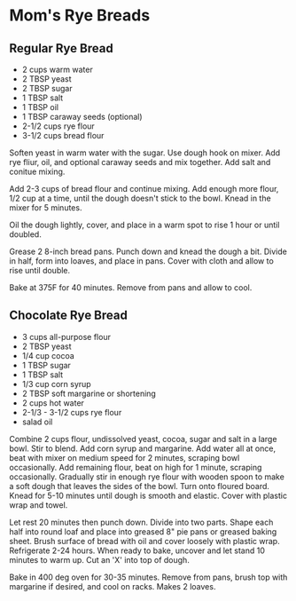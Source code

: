 # Mom's Rye Breads

## Regular Rye Bread

- 2 cups warm water
- 2 TBSP yeast
- 2 TBSP sugar
- 1 TBSP salt
- 1 TBSP oil
- 1 TBSP caraway seeds (optional)
- 2-1/2 cups rye flour
- 3-1/2 cups bread flour

Soften yeast in warm water with the sugar. Use dough hook on mixer.
Add rye fliur, oil, and optional caraway seeds and mix together.
Add salt and conitue mixing.

Add 2-3 cups of bread flour and continue mixing. Add enough more flour,
1/2 cup at a time, until the dough doesn't stick to the bowl. Knead
in the mixer for 5 minutes.

Oil the dough lightly, cover, and place in a warm spot to rise 1 hour
or until doubled.

Grease 2 8-inch bread pans. Punch down and knead the dough a bit.
Divide in half, form into loaves, and place in pans. Cover with cloth
and allow to rise until double.

Bake at 375F for 40 minutes. Remove from pans and allow to cool.

## Chocolate Rye Bread

- 3 cups all-purpose flour
- 2 TBSP yeast
- 1/4 cup cocoa
- 1 TBSP sugar
- 1 TBSP salt
- 1/3 cup corn syrup
- 2 TBSP soft margarine or shortening
- 2 cups hot water
- 2-1/3 - 3-1/2 cups rye flour
- salad oil

Combine 2 cups flour, undissolved yeast, cocoa, sugar and salt in a
large bowl. Stir to blend. Add corn syrup and margarine. Add water all
at once, beat with mixer on medium speed for 2 minutes, scraping bowl
occasionally. Add remaining flour, beat on high for 1 minute, scraping
occasionally. Gradually stir in enough rye flour with wooden spoon to
make a soft dough that leaves the sides of the bowl. Turn onto floured
board. Knead for 5-10 minutes until dough is smooth and elastic. Cover
with plastic wrap and towel.

Let rest 20 minutes then punch down. Divide into two parts. Shape each
half into round loaf and place into greased 8" pie pans or greased
baking sheet. Brush surface of bread with oil and cover loosely with
plastic wrap. Refrigerate 2-24 hours. When ready to bake, uncover and
let stand 10 minutes to warm up. Cut an 'X' into top of dough. 

Bake in 400 deg oven for 30-35 minutes. Remove from pans, brush top with
margarine if desired, and cool on racks. Makes 2 loaves.

